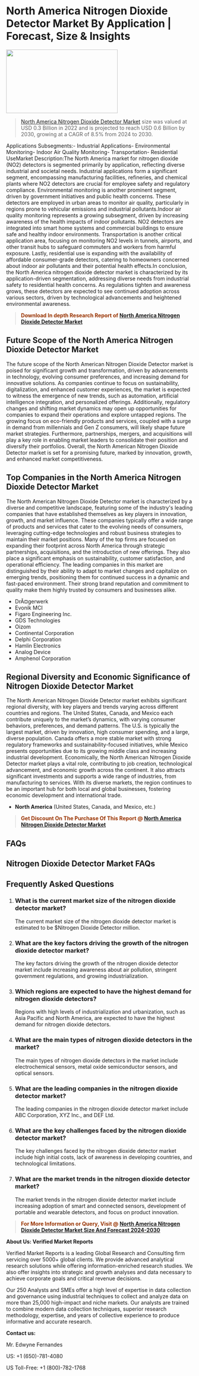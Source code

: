 <p><h1>North America Nitrogen Dioxide Detector Market By Application | Forecast, Size & Insights</h1><p><img class="aligncenter size-medium wp-image-105565" src="https://ffe5etoiles.com/wp-content/uploads/2025/01/MST7-300x171.png" alt="" width="300" height="171" /></p><blockquote><p><a href="https://www.verifiedmarketreports.com/download-sample/?rid=398540&utm_source=Github-NA&utm_medium=361" target="_blank">North America Nitrogen Dioxide Detector Market</a> size was valued at USD 0.3 Billion in 2022 and is projected to reach USD 0.6 Billion by 2030, growing at a CAGR of 8.5% from 2024 to 2030.</p></blockquote>Applications Subsegments:- Industrial Applications- Environmental Monitoring- Indoor Air Quality Monitoring- Transportation- Residential UseMarket Description:The North America market for nitrogen dioxide (NO2) detectors is segmented primarily by application, reflecting diverse industrial and societal needs. Industrial applications form a significant segment, encompassing manufacturing facilities, refineries, and chemical plants where NO2 detectors are crucial for employee safety and regulatory compliance. Environmental monitoring is another prominent segment, driven by government initiatives and public health concerns. These detectors are employed in urban areas to monitor air quality, particularly in regions prone to vehicular emissions and industrial pollutants.Indoor air quality monitoring represents a growing subsegment, driven by increasing awareness of the health impacts of indoor pollutants. NO2 detectors are integrated into smart home systems and commercial buildings to ensure safe and healthy indoor environments. Transportation is another critical application area, focusing on monitoring NO2 levels in tunnels, airports, and other transit hubs to safeguard commuters and workers from harmful exposure. Lastly, residential use is expanding with the availability of affordable consumer-grade detectors, catering to homeowners concerned about indoor air pollutants and their potential health effects.In conclusion, the North America nitrogen dioxide detector market is characterized by its application-driven segmentation, addressing diverse needs from industrial safety to residential health concerns. As regulations tighten and awareness grows, these detectors are expected to see continued adoption across various sectors, driven by technological advancements and heightened environmental awareness.</p><blockquote><p><span style="color: #993300;"><strong>Download In depth Research Report of <a href="https://www.verifiedmarketreports.com/download-sample/?rid=398540&utm_source=Github-NA&utm_medium=361">North America Nitrogen Dioxide Detector Market</a></strong></span></p></blockquote><h2>Future Scope of the North America Nitrogen Dioxide Detector Market</h2><p>The future scope of the North American Nitrogen Dioxide Detector market is poised for significant growth and transformation, driven by advancements in technology, evolving consumer preferences, and increasing demand for innovative solutions. As companies continue to focus on sustainability, digitalization, and enhanced customer experiences, the market is expected to witness the emergence of new trends, such as automation, artificial intelligence integration, and personalized offerings. Additionally, regulatory changes and shifting market dynamics may open up opportunities for companies to expand their operations and explore untapped regions. The growing focus on eco-friendly products and services, coupled with a surge in demand from millennials and Gen Z consumers, will likely shape future market strategies. Furthermore, partnerships, mergers, and acquisitions will play a key role in enabling market leaders to consolidate their position and diversify their portfolios. Overall, the North American Nitrogen Dioxide Detector market is set for a promising future, marked by innovation, growth, and enhanced market competitiveness.</p><h2>Top Companies in the North America Nitrogen Dioxide Detector Market</h2><p>The North American Nitrogen Dioxide Detector market is characterized by a diverse and competitive landscape, featuring some of the industry's leading companies that have established themselves as key players in innovation, growth, and market influence. These companies typically offer a wide range of products and services that cater to the evolving needs of consumers, leveraging cutting-edge technologies and robust business strategies to maintain their market positions. Many of the top firms are focused on expanding their footprint across North America through strategic partnerships, acquisitions, and the introduction of new offerings. They also place a significant emphasis on sustainability, customer satisfaction, and operational efficiency. The leading companies in this market are distinguished by their ability to adapt to market changes and capitalize on emerging trends, positioning them for continued success in a dynamic and fast-paced environment. Their strong brand reputation and commitment to quality make them highly trusted by consumers and businesses alike.</p><p><ul><li>DrÃ¤gerwerk </li><li> Evonik MCI </li><li> Figaro Engineering Inc. </li><li> GDS Technologies </li><li> Oizom </li><li> Continental Corporation </li><li> Delphi Corporation </li><li> Hamlin Electronics </li><li> Analog Device </li><li> Amphenol Corporation</li></ul></p><h2>Regional Diversity and Economic Significance of Nitrogen Dioxide Detector Market</h2><p>The North American Nitrogen Dioxide Detector market exhibits significant regional diversity, with key players and trends varying across different countries and regions. The United States, Canada, and Mexico each contribute uniquely to the market’s dynamics, with varying consumer behaviors, preferences, and demand patterns. The U.S. is typically the largest market, driven by innovation, high consumer spending, and a large, diverse population. Canada offers a more stable market with strong regulatory frameworks and sustainability-focused initiatives, while Mexico presents opportunities due to its growing middle class and increasing industrial development. Economically, the North American Nitrogen Dioxide Detector market plays a vital role, contributing to job creation, technological advancement, and economic growth across the continent. It also attracts significant investments and supports a wide range of industries, from manufacturing to services. With its diverse markets, the region continues to be an important hub for both local and global businesses, fostering economic development and international trade.</p><ul> <li><strong>North America</strong> (United States, Canada, and Mexico, etc.)</li></ul><blockquote><p><span style="color: #993300;"><strong>Get Discount On The Purchase Of This Report @ <a href="https://www.verifiedmarketreports.com/ask-for-discount/?rid=398540&utm_source=Github-NA&utm_medium=361">North America Nitrogen Dioxide Detector Market</a></strong></span></p></blockquote><h2>FAQs</h2><p> <h2>Nitrogen Dioxide Detector Market FAQs</h1> <h2>Frequently Asked Questions</h2> <ol> <li> <h3>What is the current market size of the nitrogen dioxide detector market?</div><div></h3> <p>The current market size of the nitrogen dioxide detector market is estimated to be $Nitrogen Dioxide Detector million.</p> </li> <li> <h3>What are the key factors driving the growth of the nitrogen dioxide detector market?</div><div></h3> <p>The key factors driving the growth of the nitrogen dioxide detector market include increasing awareness about air pollution, stringent government regulations, and growing industrialization.</p> </li> <li> <h3>Which regions are expected to have the highest demand for nitrogen dioxide detectors?</div><div></h3> <p>Regions with high levels of industrialization and urbanization, such as Asia Pacific and North America, are expected to have the highest demand for nitrogen dioxide detectors.</p> </li> <li> <h3>What are the main types of nitrogen dioxide detectors in the market?</div><div></h3> <p>The main types of nitrogen dioxide detectors in the market include electrochemical sensors, metal oxide semiconductor sensors, and optical sensors.</p> </li> <li> <h3>What are the leading companies in the nitrogen dioxide detector market?</div><div></h3> <p>The leading companies in the nitrogen dioxide detector market include ABC Corporation, XYZ Inc., and DEF Ltd.</p> </li> <li> <h3>What are the key challenges faced by the nitrogen dioxide detector market?</div><div></h3> <p>The key challenges faced by the nitrogen dioxide detector market include high initial costs, lack of awareness in developing countries, and technological limitations.</p> </li> <li> <h3>What are the market trends in the nitrogen dioxide detector market?</div><div></h3> <p>The market trends in the nitrogen dioxide detector market include increasing adoption of smart and connected sensors, development of portable and wearable detectors, and focus on product innovation.</p> </li> </ol></body></html></p><blockquote><p><span style="color: #993300;"><strong>For More Information or Query, Visit @ <a href="https://www.verifiedmarketreports.com/product/nitrogen-dioxide-detector-market/">North America Nitrogen Dioxide Detector Market Size And Forecast 2024-2030</a></strong></span></p></blockquote><p><strong>About Us: Verified Market Reports</strong></p><p>Verified Market Reports is a leading Global Research and Consulting firm servicing over 5000+ global clients. We provide advanced analytical research solutions while offering information-enriched research studies. We also offer insights into strategic and growth analyses and data necessary to achieve corporate goals and critical revenue decisions.</p><p>Our 250 Analysts and SMEs offer a high level of expertise in data collection and governance using industrial techniques to collect and analyze data on more than 25,000 high-impact and niche markets. Our analysts are trained to combine modern data collection techniques, superior research methodology, expertise, and years of collective experience to produce informative and accurate research.</p><p><strong>Contact us:</strong></p><p>Mr. Edwyne Fernandes</p><p>US: +1 (650)-781-4080</p><p>US Toll-Free: +1 (800)-782-1768</p>
